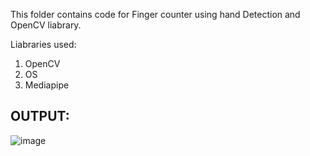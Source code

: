 This folder contains code for Finger counter using hand Detection and OpenCV liabrary.

Liabraries used:
1. OpenCV
2. OS
3. Mediapipe

## OUTPUT:
![image](https://github.com/RohitChaudhari15/OpenCV-projects/assets/134261282/1adc5892-5af6-4d85-9bfe-ce4dde6d80a5)

